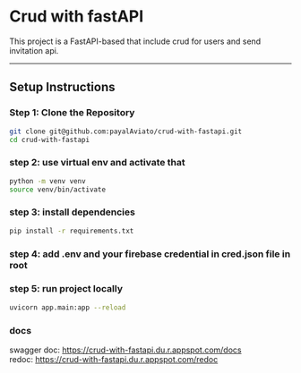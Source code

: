 # Crud with fastAPI

This project is a FastAPI-based that include crud for users and send invitation api.

---

## Setup Instructions

### Step 1: Clone the Repository

```bash
git clone git@github.com:payalAviato/crud-with-fastapi.git
cd crud-with-fastapi
```

### step 2: use virtual env and activate that

```bash
python -m venv venv
source venv/bin/activate
```

### step 3: install dependencies

```bash
pip install -r requirements.txt
```

### step 4: add .env and your firebase credential in cred.json file in root

### step 5: run project locally

```bash
uvicorn app.main:app --reload
```

### docs

swagger doc: https://crud-with-fastapi.du.r.appspot.com/docs <br>
redoc: https://crud-with-fastapi.du.r.appspot.com/redoc 